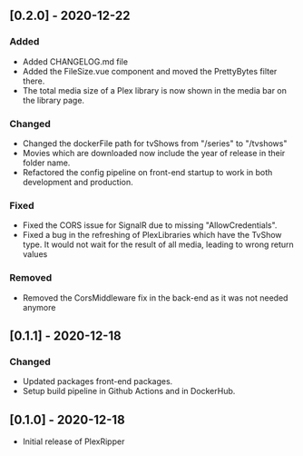 ## [0.2.0] - 2020-12-22
### Added
 - Added CHANGELOG.md file
 - Added the FileSize.vue component and moved the PrettyBytes filter there.
 - The total media size of a Plex library is now shown in the media bar on the library page.

### Changed
- Changed the dockerFile path for tvShows from "/series" to "/tvshows"
- Movies which are downloaded now include the year of release in their folder name.
- Refactored the config pipeline on front-end startup to work in both development and production.

### Fixed
- Fixed the CORS issue for SignalR due to missing "AllowCredentials".
- Fixed a bug in the refreshing of PlexLibraries which have the TvShow type.
  It would not wait for the result of all media, leading to wrong return values

### Removed
- Removed the CorsMiddleware fix in the back-end as it was not needed anymore


## [0.1.1] - 2020-12-18

### Changed
 - Updated packages front-end packages.
 - Setup build pipeline in Github Actions and in DockerHub.

## [0.1.0] - 2020-12-18
 - Initial release of PlexRipper
